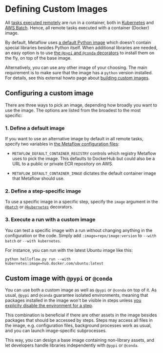 
# Defining Custom Images

All [tasks executed remotely](/scaling/remote-tasks/introduction) are run in a container,
both in [Kubernetes](/scaling/remote-tasks/kubernetes) and
[AWS Batch](/scaling/remote-tasks/aws-batch). Hence, all remote tasks executed with a
container (Docker) image.

By default, Metaflow uses [a default Python image](https://hub.docker.com/_/python/)
which doesn't contain special libraries besides Python itself. When additional libraries
are needed, an easy option is to use [the `@pypi` and `@conda`
decorators](/scaling/dependencies/libraries) to install them on the fly, on top of the
base image.

Alternatively, you can use any other image of your choosing. The main requirement
is to make sure that the image has a `python` version installed. For details,
see this external howto page about [building custom images](https://outerbounds.com/docs/build-custom-image/).

## Configuring a custom image

There are three ways to pick an image, depending how broadly you want to use the image.
The options are listed from the broadest to the most specific:

### 1. Define a default image

If you want to use an alternative image by default in all remote tasks, specify
two variables in [the Metaflow configuration
files](https://outerbounds.com/engineering/operations/configure-metaflow/):

- `METAFLOW_DEFAULT_CONTAINER_REGISTRY` controls which registry Metaflow uses to pick the image. This defaults to DockerHub but could also be a URL to a public or private ECR repository on AWS.

- `METAFLOW_DEFAULT_CONTAINER_IMAGE` dictates the default container image that Metaflow should use.

### 2. Define a step-specific image

To use a specific image in a specific step, specify the `image` argument in
the [`@batch`](/api/step-decorators/batch) or [`@kubernetes`](api/step-decorators/kubernetes)
decorators.

### 3. Execute a run with a custom image

You can test a specific image with a run without changing anything in the
configuration or the code. Simply add `:image=repo/image:version`
to `--with batch` or `--with kubernetes`.

For instance, you can run with the latest Ubuntu image like this:
```
python helloflow.py run --with kubernetes:image=hub.docker.com/ubuntu:latest
```

## Custom image with `@pypi` or `@conda`

You can use both a custom image as well as `@pypi` or `@conda` on top of it.
As usual, `@pypi` and `@conda` guarantee isolated environments, meaning that packages
installed in the image won't be visible in steps unless [you explicity disable
the environment for a step](/scaling/dependencies/libraries#disabling-environments).

This combination is beneficial if there are other assets in the image besides packages
that should be accessed by steps. Steps may access all files in the image, e.g.
configuration files, background processes work as usual, and you can launch
image-specific subprocesses.

This way, you can design a base image containing non-library assets, and let developers
handle libraries independently with `@pypi` or `@conda`.

